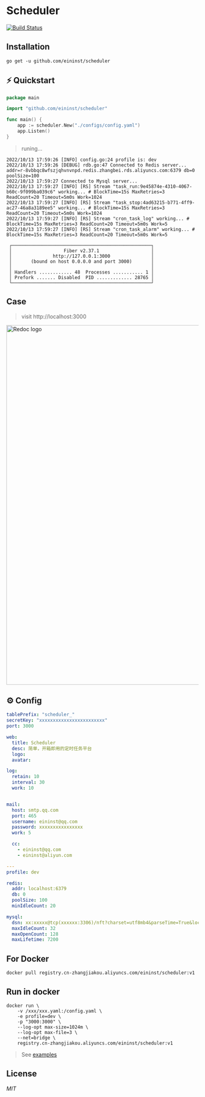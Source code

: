 # Scheduler

[![Build Status](https://travis-ci.org/ivpusic/grpool.svg?branch=master)](https://github.com/infinitasx/easi-go-aws)

## Installation
```text
go get -u github.com/eininst/scheduler
```

## ⚡ Quickstart
```go
package main

import "github.com/eininst/scheduler"

func main() {
    app := scheduler.New("./configs/config.yaml")
    app.Listen()
}
```
> runing...
```text
2022/10/13 17:59:26 [INFO] config.go:24 profile is: dev
2022/10/13 17:59:26 [DEBUG] rdb.go:47 Connected to Redis server...  addr=r-8vbbqc8wfszjqhvnvnpd.redis.zhangbei.rds.aliyuncs.com:6379 db=0 poolSize=100
2022/10/13 17:59:27 Connected to Mysql server...
2022/10/13 17:59:27 [INFO] [RS] Stream "task_run:9e45874e-4310-4067-b60c-9f099ba039c6" working... # BlockTime=15s MaxRetries=3 ReadCount=20 Timeout=5m0s Work=1024
2022/10/13 17:59:27 [INFO] [RS] Stream "task_stop:4ad63215-b771-4ff9-ac27-46a8a3189ee5" working... # BlockTime=15s MaxRetries=3 ReadCount=20 Timeout=5m0s Work=1024
2022/10/13 17:59:27 [INFO] [RS] Stream "cron_task_log" working... # BlockTime=15s MaxRetries=3 ReadCount=20 Timeout=5m0s Work=5
2022/10/13 17:59:27 [INFO] [RS] Stream "cron_task_alarm" working... # BlockTime=15s MaxRetries=3 ReadCount=20 Timeout=5m0s Work=5

 ┌───────────────────────────────────────────────────┐ 
 │                   Fiber v2.37.1                   │ 
 │               http://127.0.0.1:3000               │ 
 │       (bound on host 0.0.0.0 and port 3000)       │ 
 │                                                   │ 
 │ Handlers ............ 48  Processes ........... 1 │ 
 │ Prefork ....... Disabled  PID ............. 28765 │ 
 └───────────────────────────────────────────────────┘ 

```

## Case
> visit http://localhost:3000

<img alt="Redoc logo" src="https://nft-cj2533.oss-cn-zhangjiakou.aliyuncs.com/x.png"  width="940px" />



## ⚙ Config

```yaml
tablePrefix: "scheduler_"
secretKey: "xxxxxxxxxxxxxxxxxxxxxxxx"
port: 3000

web:
  title: Scheduler
  desc: 简单，开箱即用的定时任务平台
  logo:
  avatar:

log:
  retain: 10
  interval: 30
  work: 10


mail:
  host: smtp.qq.com
  port: 465
  username: eininst@qq.com
  password: xxxxxxxxxxxxxxxx
  work: 5

  cc:
    - eininst@qq.com
    - eininst@aliyun.com

---
profile: dev

redis:
  addr: localhost:6379
  db: 0
  poolSize: 100
  minIdleCount: 20

mysql:
  dsn: xx:xxxxx@tcp(xxxxxx:3306)/nft?charset=utf8mb4&parseTime=True&loc=Local
  maxIdleCount: 32
  maxOpenCount: 128
  maxLifetime: 7200
```

## For Docker

```docker
docker pull registry.cn-zhangjiakou.aliyuncs.com/eininst/scheduler:v1
```

## Run in docker

```docker
docker run \
    -v /xxx/xxx.yaml:/config.yaml \
    -e profile=dev \
    -p "3000:3000" \
    --log-opt max-size=1024m \
    --log-opt max-file=3 \
    --net=bridge \
    registry.cn-zhangjiakou.aliyuncs.com/eininst/scheduler:v1
```

> See [examples](/examples)
> 
## License

*MIT*